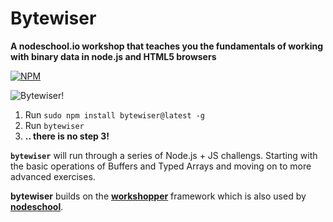 # Bytewiser

**A nodeschool.io workshop that teaches you the fundamentals of working with binary data in node.js and HTML5 browsers**

[![NPM](https://nodei.co/npm/bytewiser.png?downloads=true&stars=true)](https://nodei.co/npm/bytewiser/)

![Bytewiser!](https://github.com/maxogden/bytewiser/raw/master/bytewiser.png)

  1. Run `sudo npm install bytewiser@latest -g`
  2. Run `bytewiser`
  3. **.. there is no step 3!**

<b><code>bytewiser</code></b> will run through a series of Node.js + JS challengs. Starting with the basic operations of Buffers and Typed Arrays and moving on to more advanced exercises.

**bytewiser** builds on the **[workshopper](https://github.com/rvagg/workshopper)** framework which is also used by **[nodeschool](http://nodeschool.io)**.
